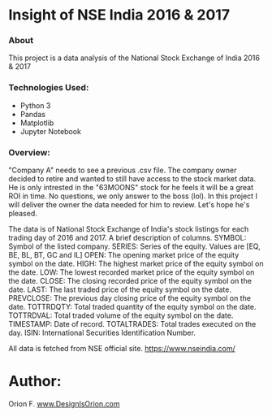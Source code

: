 # Insight of NSE India 2016 & 2017

### About 
This project is a data analysis of the National Stock Exchange of India 2016 & 2017

### Technologies Used:
- Python 3
- Pandas
- Matplotlib
- Jupyter Notebook


### Overview:

"Company A" needs to see a previous .csv file. The company owner decided to retire and wanted to still have access to the stock market data. He is only intrested in the "63MOONS" stock for he feels it will be a great ROI in time. No questions, we only answer to the boss (lol). In this project I will deliver the owner the data needed for him to  review. Let's hope he's pleased. 

The data is of National Stock Exchange of India's stock listings for each trading day of 2016 and 2017. A brief description of columns. SYMBOL: Symbol of the listed company. SERIES: Series of the equity. Values are [EQ, BE, BL, BT, GC and IL] OPEN: The opening market price of the equity symbol on the date. HIGH: The highest market price of the equity symbol on the date. LOW: The lowest recorded market price of the equity symbol on the date. CLOSE: The closing recorded price of the equity symbol on the date. LAST: The last traded price of the equity symbol on the date. PREVCLOSE: The previous day closing price of the equity symbol on the date. TOTTRDQTY: Total traded quantity of the equity symbol on the date. TOTTRDVAL: Total traded volume of the equity symbol on the date. TIMESTAMP: Date of record. TOTALTRADES: Total trades executed on the day. ISIN: International Securities Identification Number.

All data is fetched from NSE official site. https://www.nseindia.com/


# Author: 
Orion F.
www.DesignIsOrion.com

